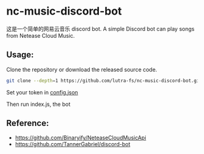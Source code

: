 # nc-music-discord-bot

 这是一个简单的网易云音乐 discord bot. A simple Discord bot can play songs from Netease Cloud Music.

## Usage:
Clone the repository or download the released source code.

```bash
git clone --depth=1 https://github.com/lutra-fs/nc-music-discord-bot.git
```

Set your token in [config.json](config.json)

Then run index.js, the bot


## Reference:
- https://github.com/Binaryify/NeteaseCloudMusicApi
- https://github.com/TannerGabriel/discord-bot
